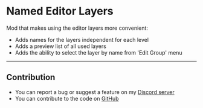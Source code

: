 # Named Editor Layers

Mod that makes using the editor layers more convenient:

- Adds <cy>names</c> for the layers independent for each level
- Adds a <cy>preview list</c> of all used layers
- Adds the ability to <cy>select the layer by name</c> from 'Edit Group' menu

***

## Contribution

- You can report a bug or suggest a feature on my [Discord server](https://discord.gg/wcWvtKHP8n)
- You can contribute to the code on [GitHub](https://github.com/RazoomGD/geode-named-layers)